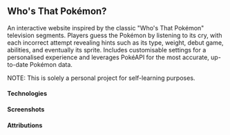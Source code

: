 ## Who's That Pokémon?

An interactive website inspired by the classic "Who's That Pokémon" television segments. Players guess the Pokémon by listening to its cry, with each incorrect attempt revealing hints such as its type, weight, debut game, abilities, and eventually its sprite. Includes customisable settings for a personalised experience and leverages PokéAPI for the most accurate, up-to-date Pokémon data.

NOTE: This is solely a personal project for self-learning purposes.

#### Technologies

#### Screenshots

#### Attributions
